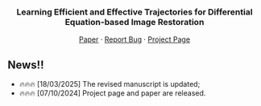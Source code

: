 <a name="readme-top"></a>

<div align="center">

  <h3 align="center">Learning Efficient and Effective Trajectories for Differential Equation-based Image Restoration</h3>
  <p align="center">
    <a href="https://github.com/ZHU-Zhiyu/FLUX-IR/tree/master/Assets/Manuscript.pdf">Paper</a>
    ·
    <a href="https://github.com/ZHU-Zhiyu/FLUX-IR/issues">Report Bug</a>
    ·
    <a href="https://zhu-zhiyu.github.io/FLUX-IR/">Project Page</a>
  </p>
</div>

## News!!
- :fire::fire::fire: [18/03/2025] The revised manuscript is updated;
- :fire::fire::fire: [07/10/2024] Project page and paper are released.
